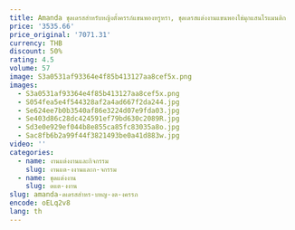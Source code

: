 ```yaml
---
title: Amanda ชุดเดรสสำหรับหญิงตั้งครรภ์แขนพองหรูหรา, ชุดเดรสแต่งงานแขนพองไข่มุกแสนโรแมนติก
price: '3535.66'
price_original: '7071.31'
currency: THB
discount: 50%
rating: 4.5
volume: 57
image: S3a0531af93364e4f85b413127aa8cef5x.png
images:
  - S3a0531af93364e4f85b413127aa8cef5x.png
  - S054fea5e4f544328af2a4ad667f2da244.jpg
  - Se624ee7b0b3540af86e3224d07e9fda03.jpg
  - Se403d86c28dc424591ef79bd630c2089R.jpg
  - Sd3e0e929ef044b8e855ca85fc83035a8o.jpg
  - Sac8fb6b2a99f44f3821493be0a41d883w.jpg
video: ''
categories:
  - name: งานแต่งงานและกิจกรรม
    slug: งานแต-งงานและก-จกรรม
  - name: ชุดแต่งงาน
    slug: ดแต-งงาน
slug: amanda-ดเดรสสำหร-บหญ-งต-งครรภ
encode: oELq2v8
lang: th
---
```

  